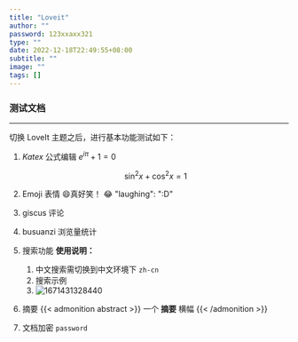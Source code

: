 ```yaml
---
title: "Loveit"
author: ""
password: 123xxaxx321
type: ""
date: 2022-12-18T22:49:55+08:00
subtitle: ""
image: ""
tags: []
---
```

### 测试文档

---

切换 LoveIt 主题之后，进行基本功能测试如下：

1. $Katex$ 公式编辑
   $e^{i\pi} + 1 = 0$

   $$
   \sin^2{x} + \cos^2{x} = 1
   $$
2. Emoji 表情
   😄真好笑！ 😂
   "laughing": ":D"
3. giscus 评论
4. busuanzi 浏览量统计
5. 搜索功能
   **使用说明：**

   1. 中文搜索需切换到中文环境下 `zh-cn`
   2. 搜索示例
   3. ![1671431328440](/images/1671431328440.png)
6. 摘要
   {{< admonition abstract >}}
   一个 **摘要** 横幅
   {{< /admonition >}}
7. 文档加密
   `password`
